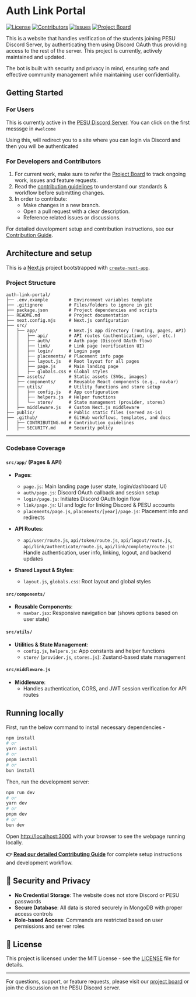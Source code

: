 # Auth Link Portal

[![License](https://img.shields.io/github/license/pesu-dev/auth-link-portal)](https://github.com/pesu-dev/auth-link-portal/blob/main/LICENSE)
[![Contributors](https://img.shields.io/github/contributors/pesu-dev/auth-link-portal)](https://github.com/pesu-dev/auth-link-portal/graphs/contributors)
[![Issues](https://img.shields.io/github/issues/pesu-dev/auth-link-portal)](https://github.com/pesu-dev/auth-link-portal/issues)
[![Project Board](https://img.shields.io/badge/project-board-blue)](https://github.com/orgs/pesu-dev/projects/4/views/11)

This is a website that handles verification of the students joining PESU Discord Server, by authenticating them using Discord OAuth thus providing access to the rest of the server. This project is currently, actively maintained and updated.

The bot is built with security and privacy in mind, ensuring safe and effective community management while maintaining user confidentiality.


## Getting Started

### For Users

This is currently active in the [PESU Discord Server](https://discord.gg/eZ3uFs2). You can click on the first messsge in `#welcome`

Using this, will redirect you to a site where you can login via Discord and then you will be authenticated

### For Developers and Contributors

1. For current work, make sure to refer the [Project Board](https://github.com/orgs/pesu-dev/projects/4/views/11) to track ongoing work, issues and feature requests.
2. Read the [contribution guidelines](.github/CONTRIBUTING.md) to understand our standards & workflow before submitting changes.
3. In order to contribute:
   - Make changes in a new branch.
   - Open a pull request with a clear description.
   - Reference related issues or discussions.

For detailed development setup and contribution instructions, see our [Contribution Guide](.github/CONTRIBUTING.md).

## Architecture and setup


This is a [Next.js](https://nextjs.org) project bootstrapped with [`create-next-app`](https://github.com/vercel/next.js/tree/canary/packages/create-next-app).

### Project Structure

```
auth-link-portal/
├── .env.example        # Environment variables template
├── .gitignore          # Files/folders to ignore in git
├── package.json        # Project dependencies and scripts
├── README.md           # Project documentation
├── next.config.mjs     # Next.js configuration
├── src/
│   ├── app/            # Next.js app directory (routing, pages, API)
│   │   ├── api/        # API routes (authentication, user, etc.)
│   │   ├── auth/       # Auth page (Discord OAuth flow)
│   │   ├── link/       # Link page (verification UI)
│   │   ├── login/      # Login page
│   │   ├── placements/ # Placement info page
│   │   ├── layout.js   # Root layout for all pages
│   │   ├── page.js     # Main landing page
│   │   ├── globals.css # Global styles
│   ├── assets/         # Static assets (SVGs, images)
│   ├── components/     # Reusable React components (e.g., navbar)
│   ├── utils/          # Utility functions and store setup
│   │   ├── config.js   # App configuration
│   │   ├── helpers.js  # Helper functions
│   │   └── store/      # State management (provider, stores)
│   ├── middleware.js   # Custom Next.js middleware
├── public/             # Public static files (served as-is)
├── .github/            # GitHub workflows, templates, and docs
│   ├── CONTRIBUTING.md # Contribution guidelines
│   ├── SECURITY.md     # Security policy
```

---

### Codebase Coverage

#### `src/app/` (Pages & API)

- **Pages**:
  - `page.js`: Main landing page (user state, login/dashboard UI)
  - `auth/page.js`: Discord OAuth callback and session setup
  - `login/page.js`: Initiates Discord OAuth login flow
  - `link/page.js`: UI and logic for linking Discord & PESU accounts
  - `placements/page.js`, `placements/[year]/page.js`: Placement info and redirects

- **API Routes**:
  - `api/user/route.js`, `api/token/route.js`, `api/logout/route.js`, `api/link/authenticate/route.js`, `api/link/complete/route.js`:
    Handle authentication, user info, linking, logout, and backend updates

- **Shared Layout & Styles**:
  - `layout.js`, `globals.css`: Root layout and global styles

#### `src/components/`

- **Reusable Components**:
  - `navbar.jsx`: Responsive navigation bar (shows options based on user state)

#### `src/utils/`

- **Utilities & State Management**:
  - `config.js`, `helpers.js`: App constants and helper functions
  - `store/` (`provider.js`, `stores.js`): Zustand-based state management

#### `src/middleware.js`

- **Middleware**:
  - Handles authentication, CORS, and JWT session verification for API routes



## Running locally

First, run the below command to install necessary dependencies -


```bash
npm install
# or
yarn install
# or
pnpm install
# or
bun install
```

Then, run the development server:

```bash
npm run dev
# or
yarn dev
# or
pnpm dev
# or
bun dev
```

Open [http://localhost:3000](http://localhost:3000) with your browser to see the webpage running locally.



**👉 [Read our detailed Contributing Guide](.github/CONTRIBUTING.md)** for complete setup instructions and development workflow.

## 🔐 Security and Privacy

- **No Credential Storage**: The website does not store Discord or PESU passwords
- **Secure Database**: All data is stored securely in MongoDB with proper access controls
- **Role-based Access**: Commands are restricted based on user permissions and server roles

## 📄 License

This project is licensed under the MIT License - see the [LICENSE](LICENSE) file for details.

---

For questions, support, or feature requests, please visit our [project board](https://github.com/orgs/pesu-dev/projects/4/views/11) or join the discussion on the PESU Discord server.
